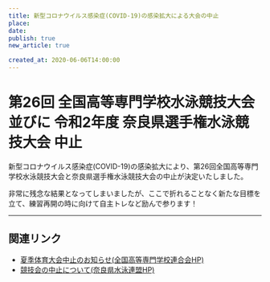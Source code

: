 ```yaml
---
title: 新型コロナウイルス感染症(COVID-19)の感染拡大による大会の中止
place: 
date: 
publish: true
new_article: true

created_at: 2020-06-06T14:00:00
---
```


# 第26回 全国高等専門学校水泳競技大会 並びに 令和2年度 奈良県選手権水泳競技大会 中止

新型コロナウイルス感染症(COVID-19)の感染拡大により、第26回全国高等専門学校水泳競技大会と奈良県選手権水泳競技大会の中止が決定いたしました。

非常に残念な結果となってしまいましたが、ここで折れることなく新たな目標を立て、練習再開の時に向けて自主トレなど励んで参ります！

---

## 関連リンク

- [夏季体育大会中止のお知らせ(全国高等専門学校連合会HP)](https://www.kosen-all.or.jp/information/2020/05/post-12.html)
- [競技会の中止について(奈良県水泳連盟HP)](http://nara-swim.jp/wp-content/uploads/2020/04/11914d3c5c6b708a6631ffd00953cff5.pdf)

